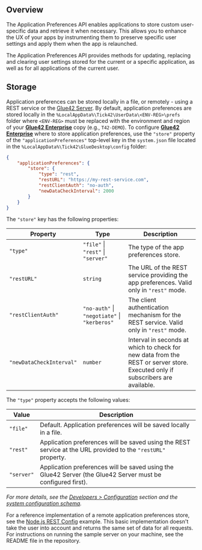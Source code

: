 ## Overview

The Application Preferences API enables applications to store custom user-specific data and retrieve it when necessary. This allows you to enhance the UX of your apps by instrumenting them to preserve specific user settings and apply them when the app is relaunched.

The Application Preferences API provides methods for updating, replacing and clearing user settings stored for the current or a specific application, as well as for all applications of the current user.

## Storage

Application preferences can be stored locally in a file, or remotely - using a REST service or the [Glue42 Server](../../glue42-server/index.html). By default, application preferences are stored locally in the `%LocalAppData%\Tick42\UserData\<ENV-REG>\prefs` folder where `<ENV-REG>` must be replaced with the environment and region of your [**Glue42 Enterprise**](https://glue42.com/enterprise/) copy (e.g., `T42-DEMO`). To configure [**Glue42 Enterprise**](https://glue42.com/enterprise/) where to store application preferences, use the `"store"` property of the `"applicationPreferences"` top-level key in the `system.json` file located in the `%LocalAppData%\Tick42\GlueDesktop\config` folder:

```json
{
    "applicationPreferences": {
        "store": {
            "type": "rest",
            "restURL": "https://my-rest-service.com",
            "restClientAuth": "no-auth",
            "newDataCheckInterval": 2000
        }
    }
}
```

The `"store"` key has the following properties:

| Property | Type | Description |
|----------|------|-------------|
| `"type"` | `"file"` \| `"rest"` \| `"server"` | The type of the app preferences store. |
| `"restURL"` | `string` | The URL of the REST service providing the app preferences. Valid only in `"rest"` mode. |
| `"restClientAuth"` | `"no-auth"` \| `"negotiate"` \| `"kerberos"` |  The client authentication mechanism for the REST service. Valid only in `"rest"` mode. |
| `"newDataCheckInterval"` | `number` | Interval in seconds at which to check for new data from the REST or server store. Executed only if subscribers are available. |

The `"type"` property accepts the following values:

| Value | Description |
|-------|-------------|
| `"file"` | Default. Application preferences will be saved locally in a file. |
| `"rest"` | Application preferences will be saved using the REST service at the URL provided to the `"restURL"` property. |
| `"server"` | Application preferences will be saved using the Glue42 Server (the Glue42 Server must be configured first). |

*For more details, see the [Developers > Configuration](../../../developers/configuration/overview/index.html) section and the [system configuration schema](../../../assets/configuration/system.json).*

For a reference implementation of a remote application preferences store, see the [Node.js REST Config](https://github.com/Glue42/rest-config-example-node-js) example. This basic implementation doesn't take the user into account and returns the same set of data for all requests. For instructions on running the sample server on your machine, see the README file in the repository.